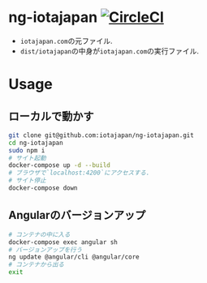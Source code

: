 # ng-iotajapan [![CircleCI](https://circleci.com/gh/iotajapan/ng-iotajapan/tree/master.svg?style=svg)](https://circleci.com/gh/iotajapan/ng-iotajapan/tree/master)
- `iotajapan.com`の元ファイル.
- `dist/iotajapan`の中身が`iotajapan.com`の実行ファイル.

# Usage
## ローカルで動かす
```bash
git clone git@github.com:iotajapan/ng-iotajapan.git
cd ng-iotajapan
sudo npm i
# サイト起動
docker-compose up -d --build
# ブラウザで`localhost:4200`にアクセスする.
# サイト停止
docker-compose down
```

## Angularのバージョンアップ
```bash
# コンテナの中に入る
docker-compose exec angular sh
# バージョンアップを行う
ng update @angular/cli @angular/core
# コンテナから出る
exit
```
